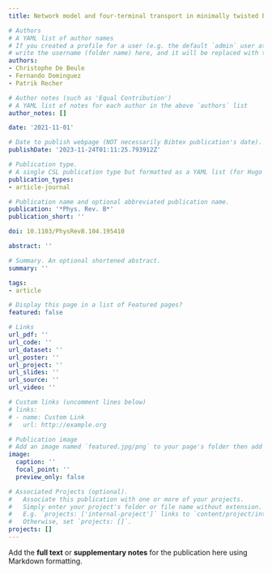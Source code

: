 ```yaml
---
title: Network model and four-terminal transport in minimally twisted bilayer graphene

# Authors
# A YAML list of author names
# If you created a profile for a user (e.g. the default `admin` user at `content/authors/admin/`), 
# write the username (folder name) here, and it will be replaced with their full name and linked to their profile.
authors:
- Christophe De Beule
- Fernando Dominguez
- Patrik Recher

# Author notes (such as 'Equal Contribution')
# A YAML list of notes for each author in the above `authors` list
author_notes: []

date: '2021-11-01'

# Date to publish webpage (NOT necessarily Bibtex publication's date).
publishDate: '2023-11-24T01:11:25.793912Z'

# Publication type.
# A single CSL publication type but formatted as a YAML list (for Hugo requirements).
publication_types:
- article-journal

# Publication name and optional abbreviated publication name.
publication: '*Phys. Rev. B*'
publication_short: ''

doi: 10.1103/PhysRevB.104.195410

abstract: ''

# Summary. An optional shortened abstract.
summary: ''

tags:
- article

# Display this page in a list of Featured pages?
featured: false

# Links
url_pdf: ''
url_code: ''
url_dataset: ''
url_poster: ''
url_project: ''
url_slides: ''
url_source: ''
url_video: ''

# Custom links (uncomment lines below)
# links:
# - name: Custom Link
#   url: http://example.org

# Publication image
# Add an image named `featured.jpg/png` to your page's folder then add a caption below.
image:
  caption: ''
  focal_point: ''
  preview_only: false

# Associated Projects (optional).
#   Associate this publication with one or more of your projects.
#   Simply enter your project's folder or file name without extension.
#   E.g. `projects: ['internal-project']` links to `content/project/internal-project/index.md`.
#   Otherwise, set `projects: []`.
projects: []
---
```


Add the **full text** or **supplementary notes** for the publication here using Markdown formatting.
